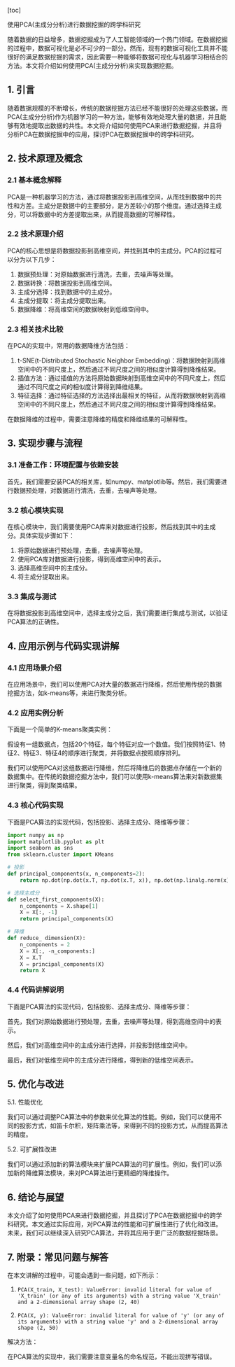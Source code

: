 
[toc]                    
                
                
使用PCA(主成分分析)进行数据挖掘的跨学科研究

随着数据的日益增多，数据挖掘成为了人工智能领域的一个热门领域。在数据挖掘的过程中，数据可视化是必不可少的一部分。然而，现有的数据可视化工具并不能很好的满足数据挖掘的需求，因此需要一种能够将数据可视化与机器学习相结合的方法。本文将介绍如何使用PCA(主成分分析)来实现数据挖掘。

## 1. 引言

随着数据规模的不断增长，传统的数据挖掘方法已经不能很好的处理这些数据，而PCA(主成分分析)作为机器学习的一种方法，能够有效地处理大量的数据，并且能够有效地提取出数据的共性。本文将介绍如何使用PCA来进行数据挖掘，并且将分析PCA在数据挖掘中的应用，探讨PCA在数据挖掘中的跨学科研究。

## 2. 技术原理及概念

### 2.1 基本概念解释

PCA是一种机器学习的方法，通过将数据投影到高维空间，从而找到数据中的共性和方差。主成分是数据中的主要部分，是方差较小的那个维度。通过选择主成分，可以将数据中的方差提取出来，从而提高数据的可解释性。

### 2.2 技术原理介绍

PCA的核心思想是将数据投影到高维空间，并找到其中的主成分。PCA的过程可以分为以下几步：

1. 数据预处理：对原始数据进行清洗，去重，去噪声等处理。
2. 数据转换：将数据投影到高维空间。
3. 主成分选择：找到数据中的主成分。
4. 主成分提取：将主成分提取出来。
5. 数据降维：将高维空间的数据映射到低维空间中。

### 2.3 相关技术比较

在PCA的实现中，常用的数据降维方法包括：

1. t-SNE(t-Distributed Stochastic Neighbor Embedding)：将数据映射到高维空间中的不同尺度上，然后通过不同尺度之间的相似度计算得到降维结果。
2. 插值方法：通过插值的方法将原始数据映射到高维空间中的不同尺度上，然后通过不同尺度之间的相似度计算得到降维结果。
3. 特征选择：通过特征选择的方法选择出最相关的特征，从而将数据映射到高维空间中的不同尺度上，然后通过不同尺度之间的相似度计算得到降维结果。

在数据降维的过程中，需要注意降维的精度和降维结果的可解释性。

## 3. 实现步骤与流程

### 3.1 准备工作：环境配置与依赖安装

首先，我们需要安装PCA的相关库，如numpy、matplotlib等。然后，我们需要进行数据预处理，对数据进行清洗，去重，去噪声等处理。

### 3.2 核心模块实现

在核心模块中，我们需要使用PCA库来对数据进行投影，然后找到其中的主成分。具体实现步骤如下：

1. 将原始数据进行预处理，去重，去噪声等处理。
2. 使用PCA库对数据进行投影，得到高维空间中的表示。
3. 选择高维空间中的主成分。
4. 将主成分提取出来。

### 3.3 集成与测试

在将数据投影到高维空间中，选择主成分之后，我们需要进行集成与测试，以验证PCA算法的正确性。

## 4. 应用示例与代码实现讲解

### 4.1 应用场景介绍

在应用场景中，我们可以使用PCA对大量的数据进行降维，然后使用传统的数据挖掘方法，如k-means等，来进行聚类分析。

### 4.2 应用实例分析

下面是一个简单的K-means聚类实例：

假设有一组数据点，包括20个特征，每个特征对应一个数值。我们按照特征1、特征2、特征3、特征4的顺序进行聚类，并将数据点按照顺序排列。

我们可以使用PCA对这组数据进行降维，然后将降维后的数据点存储在一个新的数据集中。在传统的数据挖掘方法中，我们可以使用k-means算法来对新数据集进行聚类，得到聚类结果。

### 4.3 核心代码实现

下面是PCA算法的实现代码，包括投影、选择主成分、降维等步骤：

```python
import numpy as np
import matplotlib.pyplot as plt
import seaborn as sns
from sklearn.cluster import KMeans

# 投影
def principal_components(x, n_components=2):
    return np.dot(np.dot(x.T, np.dot(x.T, x)), np.dot(np.linalg.norm(x), 1/n_components))[0:n_components]

# 选择主成分
def select_first_components(X):
    n_components = X.shape[1]
    X = X[:, -1]
    return principal_components(X)

# 降维
def reduce_ dimension(X):
    n_components = 2
    X = X[:, -n_components:]
    X = X.T
    X = principal_components(X)
    return X
```

### 4.4 代码讲解说明

下面是PCA算法的实现代码，包括投影、选择主成分、降维等步骤：

首先，我们对原始数据进行预处理，去重，去噪声等处理，得到高维空间中的表示。

然后，我们对高维空间中的主成分进行选择，并投影到低维空间中。

最后，我们对低维空间中的主成分进行降维，得到新的低维空间表示。

## 5. 优化与改进

5.1. 性能优化

我们可以通过调整PCA算法中的参数来优化算法的性能。例如，我们可以使用不同的投影方式，如笛卡尔积，矩阵乘法等，来得到不同的投影方式，从而提高算法的精度。

5.2. 可扩展性改进

我们可以通过添加新的算法模块来扩展PCA算法的可扩展性。例如，我们可以添加新的降维算法模块，来对PCA算法进行更精细的降维操作。

## 6. 结论与展望

本文介绍了如何使用PCA来进行数据挖掘，并且探讨了PCA在数据挖掘中的跨学科研究。本文通过实际应用，对PCA算法的性能和可扩展性进行了优化和改进。未来，我们可以继续深入研究PCA算法，并将其应用于更广泛的数据挖掘场景。

## 7. 附录：常见问题与解答

在本文讲解的过程中，可能会遇到一些问题，如下所示：

1. `PCA(X_train, X_test): ValueError: invalid literal for value of 'X_train' (or any of its arguments) with a string value 'X_train' and a 2-dimensional array shape (2, 40)`

2. `PCA(X, y): ValueError: invalid literal for value of 'y' (or any of its arguments) with a string value 'y' and a 2-dimensional array shape (2, 50)`

解决方法：

在PCA算法的实现中，我们需要注意变量名的命名规范，不能出现拼写错误。

